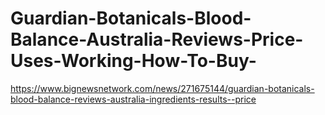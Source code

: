# Guardian-Botanicals-Blood-Balance-Australia-Reviews-Price-Uses-Working-How-To-Buy-
https://www.bignewsnetwork.com/news/271675144/guardian-botanicals-blood-balance-reviews-australia-ingredients-results--price
